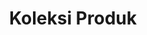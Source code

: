 ---
title: Koleksi Produk
description: Koleksi Produk
sections:
  - type: hero_section
    title: Semua Koleksi Produk
    align: center
    has_background: true
    design:
      container: false
      image_aspect_ratio: '21:2'
      background:
        color: gray
        gradient_start: ''
        gradient_end: ''
        image: uploads/banner.jpg
        image_size: cover
        image_position: center
  - type: collections_filter_section
    template: collections_filter_section
    title: semua produk
    url: /collections
    label: lihat koleksi
    filter: collections
---